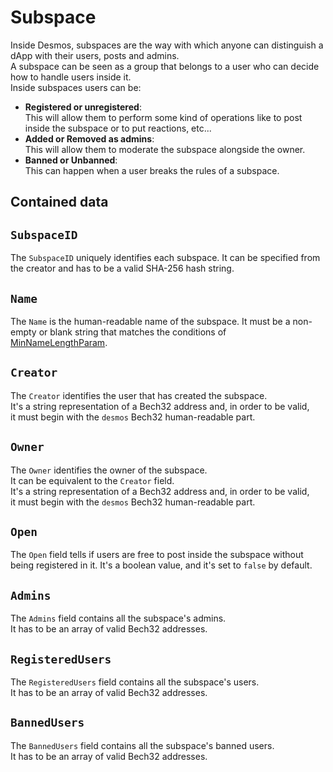 # Subspace
Inside Desmos, subspaces are the way with which anyone can distinguish a dApp with their users, posts and admins.  
A subspace can be seen as a group that belongs to a user who can decide how to handle users inside it.  
Inside subspaces users can be:
 - **Registered or unregistered**:  
   This will allow them to perform some kind of operations like to post inside the subspace 
   or to put reactions, etc...
 - **Added or Removed as admins**:   
   This will allow them to moderate the subspace alongside the owner.
 - **Banned or Unbanned**:   
   This can happen when a user breaks the rules of a subspace. 
   
## Contained data

## `SubspaceID`
The `SubspaceID` uniquely identifies each subspace. It can be specified from the creator and has to be a valid
SHA-256 hash string.

## `Name`
The `Name` is the human-readable name of the subspace. It must be a non-empty or blank string that matches the conditions
of [MinNameLengthParam]().

## `Creator`
The `Creator` identifies the user that has created the subspace.  
It's a string representation of a Bech32 address and, in order to be valid,   
it must begin with the `desmos` Bech32 human-readable part.

## `Owner`
The `Owner` identifies the owner of the subspace.   
It can be equivalent to the `Creator` field.  
It's a string representation of a Bech32 address and, in order to be valid,   
it must begin with the `desmos` Bech32 human-readable part.

## `Open`
The `Open` field tells if users are free to post inside the subspace without being registered in it.
It's a boolean value, and it's set to `false` by default.

## `Admins`
The `Admins` field contains all the subspace's admins.   
It has to be an array of valid Bech32 addresses.

## `RegisteredUsers`
The `RegisteredUsers` field contains all the subspace's users.   
It has to be an array of valid Bech32 addresses.

## `BannedUsers`
The `BannedUsers` field contains all the subspace's banned users.   
It has to be an array of valid Bech32 addresses.